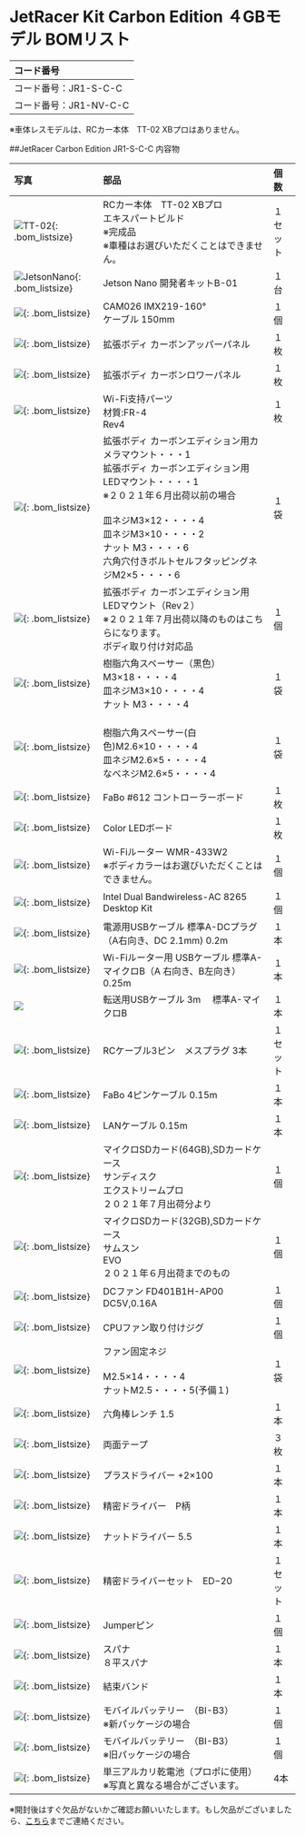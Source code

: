 # JetRacer Kit Carbon Edition ４GBモデル BOMリスト

|コード番号|
|:--|
|コード番号：JR1-S-C-C|
|コード番号：JR1-NV-C-C|

※車体レスモデルは、RCカー本体　TT-02 XBプロはありません。

##JetRacer Carbon Edition JR1-S-C-C 内容物

|写真|部品|個数|
|:--|:--|:--|
|![TT-02](./../../img/img_bom/tt-02.jpg){: .bom_listsize}|RCカー本体　TT-02 XBプロ<br>エキスパートビルド<br>※完成品 <br>※車種はお選びいただくことはできません。|１セット|
|![JetsonNano](./../../img/img_bom/JetsonNano4GB.jpg){: .bom_listsize}|Jetson Nano 開発者キットB-01|１台|
|![](./../../img/img_bom/add_camera_IMX219_160_001.jpg){: .bom_listsize}|CAM026 IMX219-160°<br>ケーブル 150mm|１個|
|![](./../../img/img_bom/carbon_upperpanel004.jpg){: .bom_listsize}|拡張ボディ カーボンアッパーパネル|１枚|
|![](./../../img/img_bom/carbon_lowerpanel004.jpg){: .bom_listsize}|拡張ボディ カーボンロワーパネル|１枚|
|![](./../../img/img_bom/wifi_support_Rev4.jpg){: .bom_listsize}|Wi-Fi支持パーツ<br>材質:FR-4<br>Rev4|１枚|
|![](./../../img/img_bom/JetRacer_typeB_cameraMountEtc.jpg){: .bom_listsize}|拡張ボディ カーボンエディション用カメラマウント・・・1<br>拡張ボディ カーボンエディション用LEDマウント・・・・1<br>※２０２１年６月出荷以前の場合<br><br>皿ネジM3×12・・・・4<br>皿ネジM3×10・・・・2<br>ナット M3・・・・6<br>六角穴付きボルトセルフタッピングネジM2×5・・・・6|１袋|
|![](./../../img/img_bom/LED_Mount2.jpg){: .bom_listsize}|拡張ボディ カーボンエディション用LEDマウント（Rev２）<br>※２０２１年７月出荷以降のものはこちらになります。<br>ボディ取り付け対応品|１個|
|![](./../../img/img_bom/JetRacer_Resin_Spacerset.jpg){: .bom_listsize}|樹脂六角スペーサー（黒色）M3×18・・・・4<br>皿ネジM3×10・・・・4<br>ナット M3・・・・4|１袋|
|![](./../../img/img_bom/JetsonScrew.jpg){: .bom_listsize}|<br>樹脂六角スペーサー(白色)M2.6×10・・・・4<br>皿ネジM2.6×5・・・・4<br>なべネジM2.6×5・・・・4|１袋|
|![](./../../img/img_bom/jetracer_controller_board_612.jpg){: .bom_listsize}|FaBo #612 コントローラーボード|１枚|
|![](./../../img/img_bom/color_led_spi.jpg){: .bom_listsize}|Color LEDボード|１枚|
|![](./../../img/img_bom/bom_wifirouter.jpg){: .bom_listsize}| Wi-Fiルーター WMR-433W2<br>※ボディカラーはお選びいただくことはできません。|１個|
|![](./../../img/img_bom/add_wifi_module_intel001.jpg){: .bom_listsize}|Intel Dual Bandwireless-AC 8265 Desktop Kit|１個|
|![](./../../img/img_bom/add_DC_A_cable001.jpg){: .bom_listsize}|電源用USBケーブル 標準A-DCプラグ（A右向き、DC 2.1mm) 0.2m|１本|
|![](./../../img/img_bom/microUSB_Cable.jpg){: .bom_listsize}|Wi-Fiルーター用 USBケーブル 標準A-マイクロB（A 右向き、B左向き）0.25m|１本|
|![](./../../img/img_bom/add_usb_A_microB_3m001.jpg)|転送用USBケーブル 3m 　標準A-マイクロB|１本|
|![](./../../img/img_bom/3pinRCCable.jpg){: .bom_listsize}|RCケーブル3ピン　メスプラグ  3本|１セット|
|![](./../../img/img_bom/fabo4pin.jpg){: .bom_listsize}|FaBo 4ピンケーブル 0.15m|１本|
|![](./../../img/img_bom/LANcable.jpg){: .bom_listsize}|LANケーブル 0.15m|１本|
|![](./../../img/img_bom/sd_card_sundisk64.jpg){: .bom_listsize}|マイクロSDカード(64GB),SDカードケース<br>サンディスク<br>エクストリームプロ<br>２０２１年７月出荷分より|１個|
|![](./../../img/img_bom/SUMSUNG32.jpg){: .bom_listsize}|マイクロSDカード(32GB),SDカードケース<br>サムスン<br>EVO<br>２０２１年６月出荷までのもの|１個|
|![](./../../img/img_bom/add_CPUFAN001.jpg){: .bom_listsize}|DCファン FD401B1H-AP00 DC5V,0.16A|１個|
|![](./../../img/img_bom/add_CPUFAN_kotejigu001.jpg){: .bom_listsize}|CPUファン取り付けジグ|１個|
|![](./../../img/img_bom/add_CPUFAN_koteineji001.jpg){: .bom_listsize}|ファン固定ネジ<br><br>M2.5×14・・・・4<br>ナットM2.5・・・・5(予備１)|１袋|
|![](./../../img/img_bom/add_pentageolench1point5_001.jpg){: .bom_listsize}|六角棒レンチ 1.5|１本|
|![](./../../img/img_bom/teap_3.jpg){: .bom_listsize}|両面テープ|３枚|
|![](./../../img/img_bom/add_driverplus2_001.jpg){: .bom_listsize}|プラスドライバー +2×100|１本|
|![](./../../img/img_bom/add_plasemitu_driver001.jpg){: .bom_listsize}|精密ドライバー　P柄|１本|
|![](./../../img/img_bom/add_nutDriver001.jpg){: .bom_listsize}|ナットドライバー 5.5|１本|
|![](./../../img/img_bom/add_semitudriverset001.jpg){: .bom_listsize}|精密ドライバーセット　ED−20|１セット|
|![](./../../img/img_bom/add_Jumper_pin.jpg){: .bom_listsize}|Jumperピン|１個|
|![](./../../img/img_bom/add_spana001.jpg){: .bom_listsize}|スパナ<br> ８平スパナ|１本|
|![](./../../img/img_bom/add_cablelock001.jpg){: .bom_listsize}|結束バンド|１本|
|![](./../../img/img_bom/add_mobileBatterry_002.jpg){: .bom_listsize}|モバイルバッテリー　（BI-B3）<br>※新パッケージの場合|１個|
|![](./../../img/img_bom/add_mobileBatterry_001.jpg){: .bom_listsize}|モバイルバッテリー　（BI-B3）<br>※旧パッケージの場合|１個|
|![](./../../img/img_bom/batterry3.jpg){: .bom_listsize}|単三アルカリ乾電池（プロポに使用）<br>※写真と異なる場合がございます。|4本|


※開封後はすぐ欠品がないかご確認お願いいたします。もし欠品がございましたら、[こちら](https://www.fabo.io/contact/)までご連絡ください。
